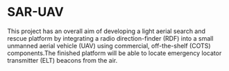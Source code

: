 # SAR-UAV
This project has an overall aim of developing a light aerial search and rescue platform by integrating a radio direction-finder (RDF) into a small unmanned aerial vehicle (UAV) using commercial, off-the-shelf (COTS) components.The finished platform will be able to locate emergency locator transmitter (ELT) beacons from the air.
